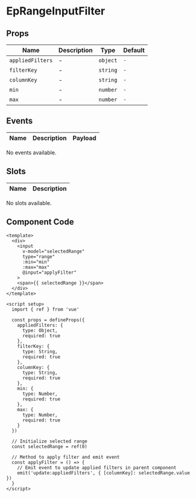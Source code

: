 # EpRangeInputFilter



## Props
| Name | Description | Type | Default |
|------|-------------|------|---------|
| `appliedFilters` | - | `object` | `-` |
| `filterKey` | - | `string` | `-` |
| `columnKey` | - | `string` | `-` |
| `min` | - | `number` | `-` |
| `max` | - | `number` | `-` |

## Events
| Name    | Description                 | Payload    |
|---------|-----------------------------|------------|
No events available.

## Slots
| Name | Description |
|------|-------------|
No slots available.

## Component Code

```vue
<template>
  <div>
    <input
      v-model="selectedRange"
      type="range"
      :min="min"
      :max="max"
      @input="applyFilter"
    >
    <span>{{ selectedRange }}</span>
  </div>
</template>

<script setup>
  import { ref } from 'vue'

  const props = defineProps({
    appliedFilters: {
      type: Object,
      required: true
    },
    filterKey: {
      type: String,
      required: true
    },
    columnKey: {
      type: String,
      required: true
    },
    min: {
      type: Number,
      required: true
    },
    max: {
      type: Number,
      required: true
    }
  })

  // Initialize selected range
  const selectedRange = ref(0)

  // Method to apply filter and emit event
  const applyFilter = () => {
    // Emit event to update applied filters in parent component
    emit('update:appliedFilters', { [columnKey]: selectedRange.value })
  }
</script>

```